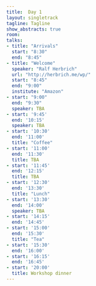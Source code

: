 ```yaml
---
title:  Day 1
layout: singletrack
tagline: Tagline
show_abstracts: true
room:
talks:
- title: "Arrivals"
  start: "8:30"
  end: "8:45"
- title: "Welcome"
  speaker: "Ralf Herbrich"
  url: "http://herbrich.me/wp/"
  start: "8:45"
  end: "9:00"
  institute: "Amazon"
- start: "9:00"
  end: "9:30"
  speaker: TBA
- start: '9:45'
  end: '10:15'
  speaker: TBA
- start: '10:30'
  end: '11:00'
  title: "Coffee"
- start: '11:00'
  end: '11:30'
  title: TBA
- start: '11:45'
  end: '12:15'
  title: TBA
- start: '12:30'
  end: '13:30'
  title: "Lunch"
- start: '13:30'
  end: '14:00'
  speaker: TBA
- start: '14:15'
  end: '14:45'
- start: '15:00'
  end: '15:30'
  title: "Tea"
- start: '15:30'
  end: '16:00'
- start: '16:15'
  end: '16:45'
- start: '20:00'
  title: Workshop dinner
---
```



